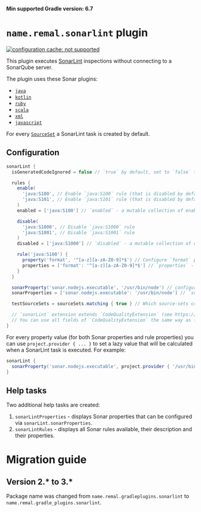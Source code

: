 **Min supported Gradle version: <!--property:gradle-api.min-version-->6.7<!--/property-->**

# `name.remal.sonarlint` plugin

[![configuration cache: not supported](https://img.shields.io/static/v1?label=configuration%20cache&message=not%20supported&color=critical)](https://docs.gradle.org/current/userguide/configuration_cache.html)

This plugin executes [SonarLint](https://www.sonarlint.org/) inspections without connecting to a SonarQube server.

The plugin uses these Sonar plugins:
<!--sonar-plugins-list-->

* [`java`](https://rules.sonarsource.com/java)
* [`kotlin`](https://rules.sonarsource.com/kotlin)
* [`ruby`](https://rules.sonarsource.com/ruby)
* [`scala`](https://rules.sonarsource.com/scala)
* [`xml`](https://rules.sonarsource.com/xml)
* [`javascript`](https://rules.sonarsource.com/javascript)

<!--/sonar-plugins-list-->

For every [`SourceSet`](https://docs.gradle.org/current/javadoc/org/gradle/api/tasks/SourceSet.html) a SonarLint task is created by default.

## Configuration

```groovy
sonarLint {
  isGeneratedCodeIgnored = false // `true` by default, set to `false` to validate generated code (code inside `./build/`)

  rules {
    enable(
      'java:S100', // Enable `java:S100` rule (that is disabled by default)
      'java:S101', // Enable `java:S101` rule (that is disabled by default)
    )
    enabled = ['java:S100'] // `enabled` - a mutable collection of enabled rules

    disable(
      'java:S1000', // Disable `java:S1000` rule
      'java:S1001', // Disable `java:S1001` rule
    )
    disabled = ['java:S1000'] // `disabled` - a mutable collection of disabled rules

    rule('java:S100') {
      property('format', '^[a-z][a-zA-Z0-9]*$') // Configure `format` property for `java:S100` rule
      properties = ['format': '^[a-z][a-zA-Z0-9]*$'] // `properties` - a mutable map of rule properties
    }
  }

  sonarProperty('sonar.nodejs.executable', '/usr/bin/node') // configure Node.js executable path via `sonar.nodejs.executable` Sonar property
  sonarProperties = ['sonar.nodejs.executable': '/usr/bin/node'] // `sonarProperties` - a mutable map of Sonar properties

  testSourceSets = sourceSets.matching { true } // Which source-sets contain test sources. Source-sets created by plugins like `name.remal.test-source-sets` are automatically integrated. Most probably, you don't have to configure anything yourself.

  // `sonarLint` extension extends `CodeQualityExtension` (see https://docs.gradle.org/current/javadoc/org/gradle/api/plugins/quality/CodeQualityExtension.html).
  // You can use all fields of `CodeQualityExtension` the same way as for `checkstyle`, for example.
}
```

For every property value (for both Sonar properties and rule properties) you can use `project.provider { ... }` to set a lazy value that will be calculated when a SonarLint task is executed. For example:

```groovy
sonarLint {
  sonarProperty('sonar.nodejs.executable', project.provider { '/usr/bin/node' })
}
```

## Help tasks

Two additional help tasks are created:

1. `sonarLintProperties` - displays Sonar properties that can be configured via `sonarLint.sonarProperties`.
2. `sonarLintRules` - displays all Sonar rules available, their description and their properties.

# Migration guide

## Version 2.* to 3.*

Package name was changed from `name.remal.gradleplugins.sonarlint` to `name.remal.gradle_plugins.sonarlint`.
